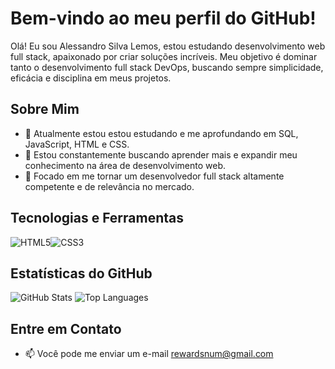 # Bem-vindo ao meu perfil do GitHub!  

Olá! Eu sou Alessandro Silva Lemos, estou estudando desenvolvimento web full stack, apaixonado por criar soluções incríveis. Meu objetivo é dominar tanto o desenvolvimento full stack DevOps, buscando sempre simplicidade, eficácia e disciplina em meus projetos.

## Sobre Mim 

- 🌱 Atualmente estou estou estudando e me aprofundando em SQL, JavaScript, HTML e CSS.
- 🚀 Estou constantemente buscando aprender mais e expandir meu conhecimento na área de desenvolvimento web.
- 🎯 Focado em me tornar um desenvolvedor full stack altamente competente e de relevância no mercado.
## Tecnologias e Ferramentas

<div style="display: flex;">
    <img src="https://skillicons.dev/icons?i=html" alt="HTML5">
    <img src="https://skillicons.dev/icons?i=css" alt="CSS3">
</div>


## Estatísticas do GitHub

![GitHub Stats](https://github-readme-stats.vercel.app/api?username=Alessandro-Silva-Lemos&count_private=true&show_icons=true&theme=github_dark&hide=contribs,issues)
![Top Languages](https://github-readme-stats.vercel.app/api/top-langs/?username=Alessandro-Silva-Lemos&layout=compact&count_private=true&show_icons=true&theme=github_dark)

## Entre em Contato

- 📫 Você pode me enviar um e-mail
rewardsnum@gmail.com
